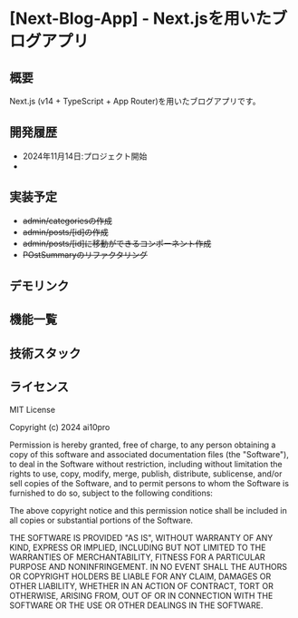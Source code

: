 # [Next-Blog-App] - Next.jsを用いたブログアプリ

## 概要

Next.js (v14 + TypeScript + App Router)を用いたブログアプリです。

## 開発履歴

- 2024年11月14日:プロジェクト開始
-

## 実装予定

- ~~admin/categoriesの作成~~
- ~~admin/posts/[id]の作成~~
- ~~admin/posts/[id]に移動ができるコンポーネント作成~~
- ~~POstSummaryのリファクタリング~~

## デモリンク

## 機能一覧

## 技術スタック

## ライセンス

MIT License

Copyright (c) 2024 ai10pro

Permission is hereby granted, free of charge, to any person obtaining a copy of this software and associated documentation files (the "Software"), to deal in the Software without restriction, including without limitation the rights to use, copy, modify, merge, publish, distribute, sublicense, and/or sell copies of the Software, and to permit persons to whom the Software is furnished to do so, subject to the following conditions:

The above copyright notice and this permission notice shall be included in all copies or substantial portions of the Software.

THE SOFTWARE IS PROVIDED "AS IS", WITHOUT WARRANTY OF ANY KIND, EXPRESS OR IMPLIED, INCLUDING BUT NOT LIMITED TO THE WARRANTIES OF MERCHANTABILITY, FITNESS FOR A PARTICULAR PURPOSE AND NONINFRINGEMENT. IN NO EVENT SHALL THE AUTHORS OR COPYRIGHT HOLDERS BE LIABLE FOR ANY CLAIM, DAMAGES OR OTHER LIABILITY, WHETHER IN AN ACTION OF CONTRACT, TORT OR OTHERWISE, ARISING FROM, OUT OF OR IN CONNECTION WITH THE SOFTWARE OR THE USE OR OTHER DEALINGS IN THE SOFTWARE.
